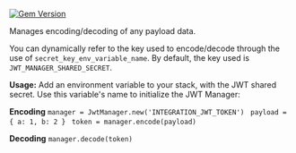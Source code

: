[![Gem Version](https://badge.fury.io/rb/jwt_manager.svg)](https://badge.fury.io/rb/jwt_manager)

Manages encoding/decoding of any payload data.

You can dynamically refer to the key used to encode/decode through the use of `secret_key_env_variable_name`.
By default, the key used is `JWT_MANAGER_SHARED_SECRET`.

**Usage:**
Add an environment variable to your stack, with the JWT shared secret.
Use this variable's name to initialize the JWT Manager:

**Encoding**
`manager = JwtManager.new('INTEGRATION_JWT_TOKEN') `
`payload = { a: 1, b: 2 } `
`token = manager.encode(payload) `


**Decoding**
`manager.decode(token)`